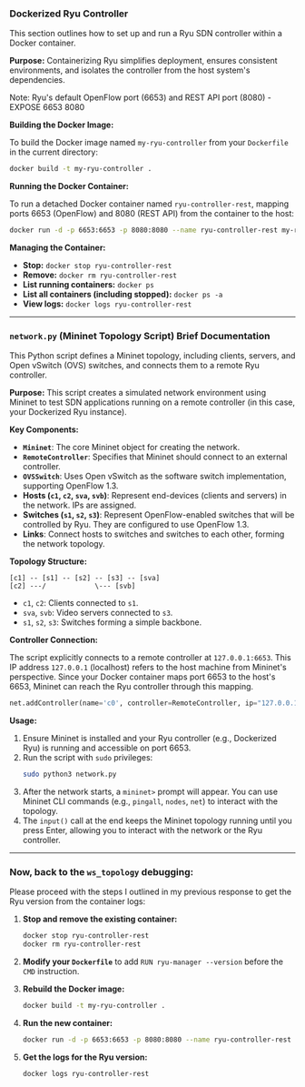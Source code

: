 
### Dockerized Ryu Controller 

This section outlines how to set up and run a Ryu SDN controller within a Docker container.

**Purpose:** Containerizing Ryu simplifies deployment, ensures consistent environments, and isolates the controller from the host system's dependencies.

Note: Ryu's default OpenFlow port (6653) and REST API port (8080) -  EXPOSE 6653 8080


**Building the Docker Image:**

To build the Docker image named `my-ryu-controller` from your `Dockerfile` in the current directory:

```bash
docker build -t my-ryu-controller .
```

**Running the Docker Container:**

To run a detached Docker container named `ryu-controller-rest`, mapping ports 6653 (OpenFlow) and 8080 (REST API) from the container to the host:

```bash
docker run -d -p 6653:6653 -p 8080:8080 --name ryu-controller-rest my-ryu-controller
```

**Managing the Container:**

* **Stop:** `docker stop ryu-controller-rest`
* **Remove:** `docker rm ryu-controller-rest`
* **List running containers:** `docker ps`
* **List all containers (including stopped):** `docker ps -a`
* **View logs:** `docker logs ryu-controller-rest`

---

### `network.py` (Mininet Topology Script) Brief Documentation

This Python script defines a Mininet topology, including clients, servers, and Open vSwitch (OVS) switches, and connects them to a remote Ryu controller.

**Purpose:**
This script creates a simulated network environment using Mininet to test SDN applications running on a remote controller (in this case, your Dockerized Ryu instance).

**Key Components:**

* **`Mininet`**: The core Mininet object for creating the network.
* **`RemoteController`**: Specifies that Mininet should connect to an external controller.
* **`OVSSwitch`**: Uses Open vSwitch as the software switch implementation, supporting OpenFlow 1.3.
* **Hosts (`c1`, `c2`, `sva`, `svb`)**: Represent end-devices (clients and servers) in the network. IPs are assigned.
* **Switches (`s1`, `s2`, `s3`)**: Represent OpenFlow-enabled switches that will be controlled by Ryu. They are configured to use OpenFlow 1.3.
* **Links**: Connect hosts to switches and switches to each other, forming the network topology.

**Topology Structure:**

```
[c1] -- [s1] -- [s2] -- [s3] -- [sva]
[c2] ---/            \--- [svb]
```
* `c1`, `c2`: Clients connected to `s1`.
* `sva`, `svb`: Video servers connected to `s3`.
* `s1`, `s2`, `s3`: Switches forming a simple backbone.

**Controller Connection:**

The script explicitly connects to a remote controller at `127.0.0.1:6653`. This IP address `127.0.0.1` (localhost) refers to the host machine from Mininet's perspective. Since your Docker container maps port 6653 to the host's 6653, Mininet can reach the Ryu controller through this mapping.

```python
net.addController(name='c0', controller=RemoteController, ip="127.0.0.1", port=6653)
```

**Usage:**

1.  Ensure Mininet is installed and your Ryu controller (e.g., Dockerized Ryu) is running and accessible on port 6653.
2.  Run the script with `sudo` privileges:
    ```bash
    sudo python3 network.py
    ```
3.  After the network starts, a `mininet>` prompt will appear. You can use Mininet CLI commands (e.g., `pingall`, `nodes`, `net`) to interact with the topology.
4.  The `input()` call at the end keeps the Mininet topology running until you press Enter, allowing you to interact with the network or the Ryu controller.

---

### Now, back to the `ws_topology` debugging:

Please proceed with the steps I outlined in my previous response to get the Ryu version from the container logs:

1.  **Stop and remove the existing container:**
    ```bash
    docker stop ryu-controller-rest
    docker rm ryu-controller-rest
    ```

2.  **Modify your `Dockerfile`** to add `RUN ryu-manager --version` before the `CMD` instruction.

3.  **Rebuild the Docker image:**
    ```bash
    docker build -t my-ryu-controller .
    ```

4.  **Run the new container:**
    ```bash
    docker run -d -p 6653:6653 -p 8080:8080 --name ryu-controller-rest my-ryu-controller
    ```

5.  **Get the logs for the Ryu version:**
    ```bash
    docker logs ryu-controller-rest
    ```

